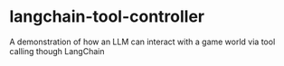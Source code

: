 # langchain-tool-controller

A demonstration of how an LLM can interact with a game world via tool calling though LangChain
